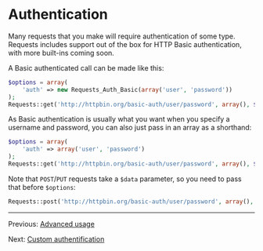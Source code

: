 Authentication
==============
Many requests that you make will require authentication of some type. Requests
includes support out of the box for HTTP Basic authentication, with more
built-ins coming soon.

A Basic authenticated call can be made like this:

```php
$options = array(
    'auth' => new Requests_Auth_Basic(array('user', 'password'))
);
Requests::get('http://httpbin.org/basic-auth/user/password', array(), $options);
```

As Basic authentication is usually what you want when you specify a username
and password, you can also just pass in an array as a shorthand:

```php
$options = array(
    'auth' => array('user', 'password')
);
Requests::get('http://httpbin.org/basic-auth/user/password', array(), $options);
```

Note that `POST`/`PUT` requests take a `$data` parameter, so you need to pass that
before `$options`:

```php
Requests::post('http://httpbin.org/basic-auth/user/password', array(), null, $options);
```

***

Previous: [Advanced usage](usage-advanced.md)

Next: [Custom authentification](authentication-custom.md)

